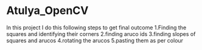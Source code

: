 # Atulya_OpenCV
In this project I do this following steps to get final outcome
1.Finding the squares and identifying their corners
2.finding aruco ids
3.finding slopes of squares and arucos
4.rotating the arucos
5.pasting them as per colour
